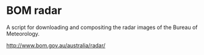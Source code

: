 # BOM radar

A script for downloading and compositing the radar images of the Bureau of
Meteorology.

http://www.bom.gov.au/australia/radar/
